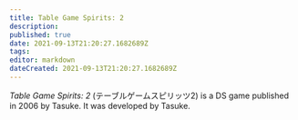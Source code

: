 ```yaml
---
title: Table Game Spirits: 2
description: 
published: true
date: 2021-09-13T21:20:27.1682689Z 
tags: 
editor: markdown
dateCreated: 2021-09-13T21:20:27.1682689Z
---
```

_Table Game Spirits: 2_ (<span lang='ja'>テーブルゲームスピリッツ2</span>) is a DS game published in 2006 by Tasuke.
It was developed by Tasuke.
